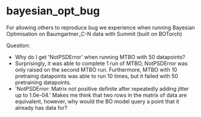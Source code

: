 # bayesian_opt_bug
For allowing others to reproduce bug we experience when running Bayesian Optimisation on Baumgartner_C-N data with Summit (built on BOTorch)

Question:
- Why do I get 'NotPSDError' when running MTBO with 50 datapoints?
- Surprisingly, it was able to complete 1 run of MTBO, NotPSDError was only raised on the second MTBO run. Furthermore, MTBO with 10 pretrainig datapoints was able to run 10 times, but it failed with 50 pretraining datapoints.
- 'NotPSDError: Matrix not positive definite after repeatedly adding jitter up to 1.0e-04.' Makes me think that two rows in the matrix of data are equivalent, however, why would the BO model query a point that it already has data for?